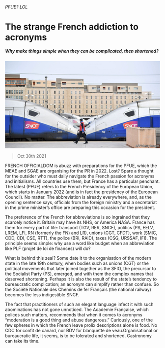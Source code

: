 ###### PFUE? LOL

# The strange French addiction to acronyms 

##### Why make things simple when they can be complicated, then shortened? 

![image](images/20211030_eup502.jpg) 

> Oct 30th 2021 

FRENCH OFFICIALDOM is abuzz with preparations for the PFUE, which the MEAE and SGAE are organising for the PR in 2022. Lost? Spare a thought for the outsider who must daily navigate the French passion for acronyms and initialisms. All countries use them, but France has a particular penchant. The latest (PFUE) refers to the French Presidency of the European Union, which starts in January 2022 (and is in fact the presidency of the European Council). No matter. The abbreviation is already everywhere, and, as the opening sentence says, officials from the foreign ministry and a secretariat in the prime minister’s office are preparing this occasion for the president.

The preference of the French for abbreviations is so ingrained that they scarcely notice it. Britain may have its NHS, or America NASA. France has them for every part of life: transport (TGV, RER, SNCF), politics (PS, EELV, LREM, LFI, RN (formerly the FN) and LR), unions (CGT, CFDT), work (SMIC, CDD, CDI, CSE, RTT), the police (BRI, RAID), taxes (CSG, URSSAF, IFI). The principle seems simple: why use a word like budget when an abbreviation like PLF (projet de loi de finances) will do?


What is behind this zeal? Some date it to the organisation of the modern state in the late 19th century, when bodies such as unions (CGT) or the political movements that later joined together as the SFIO, the precursor to the Socialist Party (PS), emerged, and with them the complex names that deserved shortening. Perhaps it is also the result of the state’s tendency to bureaucratic complication; an acronym can simplify rather than confuse. So the Société Nationale des Chemins de fer Français (the national railway) becomes the less indigestible SNCF.

The fact that practitioners of such an elegant language infect it with such abominations has not gone unnoticed. The Académie Française, which polices such matters, recommends that when it comes to acronyms “moderation is a good thing and abuse dangerous.” Curiously, one of the few spheres in which the French leave prolix descriptions alone is food. No CDC for confit de canard, nor BDV for blanquette de veau.Organisational or bureaucratic life, it seems, is to be tolerated and shortened. Gastronomy can take its time.

